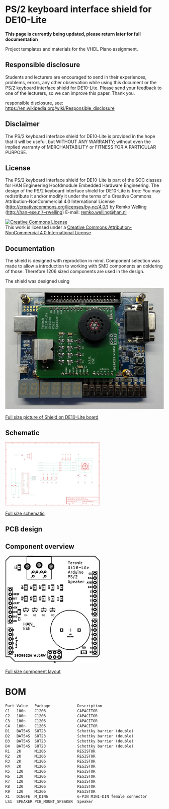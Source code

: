# PS/2 keyboard interface shield for DE10-Lite

**This page is currently being updated, please return later for full documentation**

Project templates and materials for the VHDL Piano assignment.

## Responsible disclosure 
Students and lecturers are encouraged to send in their experiences, problems, errors, any other observation while using this document or the PS/2 keyboard interface shield for DE10-Lite. Please send your feedback to one of the lecturers, so we can improve this paper. Thank you.

responsible disclosure, see: https://en.wikipedia.org/wiki/Responsible_disclosure 

## Disclaimer
The PS/2 keyboard interface shield for DE10-Lite is provided in the hope that it will be useful, but WITHOUT ANY WARRANTY; without even the implied warranty of MERCHANTABILITY or FITNESS FOR A PARTICULAR PURPOSE.
  
## License
The PS/2 keyboard interface shield for DE10-Lite is part of the SOC classes for HAN Engineering Hoofdmodule Embedded Hardware Engineering.
The design of the PS/2 keyboard interface shield for DE10-Lite is free: You may redistribute it and/or modify it under the terms of a Creative  Commons Attribution-NonCommercial 4.0 International License (http://creativecommons.org/licenses/by-nc/4.0/) by Remko Welling (http://han-ese.nl/~rwelling) E-mail: remko.welling@han.nl 

<a rel="license" href="http://creativecommons.org/licenses/by-nc/4.0/"><img alt="Creative Commons License" style="border-width:0" src="https://i.creativecommons.org/l/by-nc/4.0/88x31.png" /></a><br />This work is licensed under a <a rel="license" href="http://creativecommons.org/licenses/by-nc/4.0/">Creative Commons Attribution-NonCommercial 4.0 International License</a>.

## Documentation
The shield is designed with reprodction in mind. Component selection was made to allow a introduction to working with SMD components an doldering of those. Therefore 1206 sized components are used in the design.

The shield was designed using 

![Shield on board](images/PS2SpeakerShieldOnDE10-Lite_small.png?raw=true "Shield on DE10-Lite board")

[Full size picture of Shield on DE10-Lite board](images/PS2SpeakerShieldOnDE10-Lite_small.png)


## Schematic

![Schematic thumbnail](images/PS2SpeakerShield_small.png?raw=true "Schematic thumbnail")

[Full size schematic](images/PS2SpeakerShield.png)

## PCB design

## Component overview

![Component layout](images/PS2SpeakerShield_BoardTopView_small.png?raw=true "Component layout")

[Full size component layout](images/PS2SpeakerShield_BoardTopView.png)


# BOM

```
Part Value   Package            Description
C1   100n    C1206              CAPACITOR
C2   100n    C1206              CAPACITOR
C3   100n    C1206              CAPACITOR
C4   100n    C1206              CAPACITOR
D1   BAT54S  SOT23              Schottky barrier (double)
D2   BAT54S  SOT23              Schottky barrier (double)
D3   BAT54S  SOT23              Schottky barrier (double)
D4   BAT54S  SOT23              Schottky barrier (double)
R1   2K      M1206              RESISTOR
R2   2K      M1206              RESISTOR
R3   2K      M1206              RESISTOR
R4   2K      M1206              RESISTOR
R5   120     M1206              RESISTOR
R6   120     M1206              RESISTOR
R7   120     M1206              RESISTOR
R8   120     M1206              RESISTOR
R9   120     M1206              RESISTOR
X1   DIN6FE  M_DIN6             6-PIN MINI-DIN female connector
LS1  SPEAKER PCB_MOUNT_SPEAKER  Speaker
```


